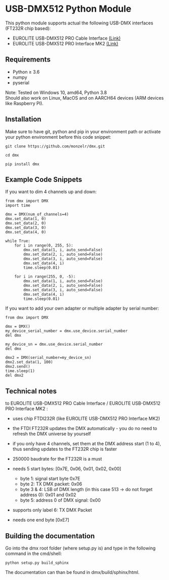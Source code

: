 USB-DMX512 Python Module
========================

This python module supports actual the following USB-DMX interfaces (FT232R chip based):
- EUROLITE USB-DMX512 PRO Cable Interface [(Link)](https://www.steinigke.de/en/mpn51860122-eurolite-usb-dmx512-pro-cable-interface.html)
- EUROLITE USB-DMX512 PRO Interface MK2 [(Link)](https://www.steinigke.de/en/mpn51860121-eurolite-usb-dmx512-pro-interface-mk2.html)


Requirements
------------ 
- Python ≥ 3.6
- numpy
- pyserial

Note: Tested on Windows 10, amd64, Python 3.8 \
Should also work on Linux, MacOS and on AARCH64 devices (ARM devices like Raspberry PI).


Installation
------------
Make sure to have git, python and pip in your environment path or activate your python environment before this code snippet:

    git clone https://github.com/monzelr/dmx.git

    cd dmx

    pip install dmx

Example Code Snippets
---------------------
If you want to dim 4 channels up and down:

    from dmx import DMX
    import time

    dmx = DMX(num_of_channels=4)
    dmx.set_data(1, 0)
    dmx.set_data(2, 0)
    dmx.set_data(3, 0)
    dmx.set_data(4, 0)
    
    while True:
        for i in range(0, 255, 5):
            dmx.set_data(1, i, auto_send=False)
            dmx.set_data(2, i, auto_send=False)
            dmx.set_data(3, i, auto_send=False)
            dmx.set_data(4, i)
            time.sleep(0.01)
    
        for i in range(255, 0, -5):
            dmx.set_data(1, i, auto_send=False)
            dmx.set_data(2, i, auto_send=False)
            dmx.set_data(3, i, auto_send=False)
            dmx.set_data(4, i)
            time.sleep(0.01)

If you want to add your own adapter or multiple adapter by serial number:


    from dmx import DMX

    dmx = DMX()
    my_device_serial_number = dmx.use_device.serial_number
    del dmx

    my_device_sn = dmx.use_device.serial_number
    del dmx

    dmx2 = DMX(serial_number=my_device_sn)
    dmx2.set_data(1, 100)
    dmx2.send()
    time.sleep(1)
    del dmx2

Technical notes
---------------
to EUROLITE USB-DMX512 PRO Cable Interface / EUROLITE USB-DMX512 PRO Interface MK2 :

- uses chip FTDI232R (like EUROLITE USB-DMX512 PRO Interface MK2)
- the FTDI FT232R updates the DMX automatically - you do no need to refresh the DMX universe by yourself
- if you only have 4 channels, set them at the DMX address start (1 to 4), thus sending updates to the FT232R chip is faster
- 250000 baudrate for the FT232R is a must
- needs 5 start bytes: [0x7E, 0x06, 0x01, 0x02, 0x00]
  
  - byte 1: signal start byte 0x7E
  - byte 2: TX DMX packet: 0x06
  - byte 3 & 4: LSB of DMX length (in this case 513 -> do not forget address 0): 0x01 and 0x02
  - byte 5: address 0 of DMX signal: 0x00
- supports only label 6: TX DMX Packet
- needs one end byte [0xE7]


Building the documentation
--------------------------
Go into the dmx root folder (where setup.py is) and type in the following command in the cmd/shell:

    python setup.py build_sphinx

The documentation can than be found in dmx/build/sphinx/html.
